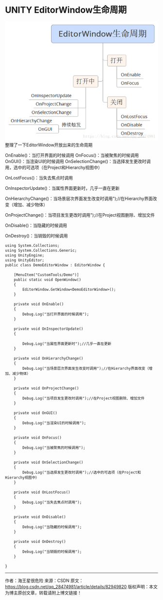 # UNITY EditorWindow生命周期

![img](Untitled.assets/20181007083858283.png)整理了一下EditorWindow开放出来的生命周期


  OnEnable()：当打开界面的时候调用
  OnFocus()：当被聚焦的时候调用
  OnGUI()：当渲染UI的时候调用
  OnSelectionChange()：当选择发生更改时调用，选中的可选项（在Project和Hierarchy视图中）

  OnLostFocus()：当失去焦点时调用

  OnInspectorUpdate()：当属性界面更新时，几乎一直在更新

  OnHierarchyChange()：当场景层次界面发生改变时调用");//在Hierarchy界面改变（增加、减少物体）

  OnProjectChange()：当项目发生更改时调用");//在Project视图删除、增加文件

  OnDisable()：当隐藏的时候调用

  OnDestroy()：当销毁的时候调用


    using System.Collections;
    using System.Collections.Generic;
    using UnityEngine;
    using UnityEditor;
    public class DemoEditorWindow : EditorWindow {
     
        [MenuItem("CustomTools/Demo")]
        public static void OpenWindow()
        {
            EditorWindow.GetWindow<DemoEditorWindow>();
        }
     
        private void OnEnable()
        {
            Debug.Log("当打开界面的时候调用");
        }
     
        private void OnInspectorUpdate()
        {
     
            Debug.Log("当属性界面更新时");//几乎一直在更新
        }
     
        private void OnHierarchyChange()
        {
            Debug.Log("当场景层次界面发生改变时调用");//在Hierarchy界面改变（增加、减少物体）
        }
     
        private void OnProjectChange()
        {
            Debug.Log("当项目发生更改时调用");//在Project视图删除、增加文件
        }
     
        private void OnGUI()
        {
            Debug.Log("当渲染UI的时候调用");
        }
     
        private void OnFocus()
        {
            Debug.Log("当被聚焦的时候调用");
        }
     
        private void OnSelectionChange()
        {
            Debug.Log("当选择发生更改时调用");//选中的可选项（在Project和Hierarchy视图中）
        }
     
        private void OnLostFocus()
        {
            Debug.Log("当失去焦点时调用");
        }
     
        private void OnDisable()
        {
            Debug.Log("当隐藏的时候调用");
        }
     
        private void OnDestroy()
        {
            Debug.Log("当销毁的时候调用");
        }
     
    }
---------------------
作者：海王星很危险 
来源：CSDN 
原文：https://blog.csdn.net/qq_28474981/article/details/82949820 
版权声明：本文为博主原创文章，转载请附上博文链接！